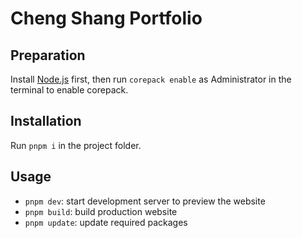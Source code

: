 # Cheng Shang Portfolio

## Preparation

Install [Node.js](https://nodejs.org) first, then run `corepack enable` as Administrator in the terminal to enable corepack.

## Installation

Run `pnpm i` in the project folder.

## Usage

- `pnpm dev`: start development server to preview the website
- `pnpm build`: build production website
- `pnpm update`: update required packages
